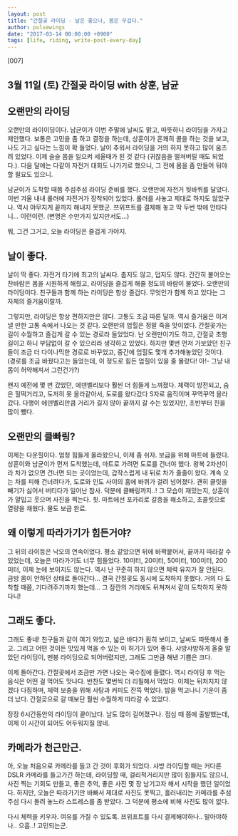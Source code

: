 ```yaml
---
layout: post
title: "간절곶 라이딩 - 날은 좋으나, 몸은 무겁다."
author: pulsewings
date: "2017-03-14 00:00:00 +0900"
tags: [life, riding, write-post-every-day]
---
```


[007]

## 3월 11일 (토) 간절곶 라이딩 with 상훈, 남균

## 오랜만의 라이딩

오랜만의 라이이딩이다. 남균이가 이번 주말에 날씨도 맑고, 따뜻하니 라이딩을 가자고 제안했다. 보통은 고민을 좀 하고 결정을 하는데, 상훈이가 흔쾌히 콜을 하는 것을 보고, 나도 가고 싶다는 느낌이  확 들었다. 날이 추워서 라이딩을 거의 하지 못하고 많이 움츠려 있었다. 이제 슬슬 몸을 일으켜 세울때가 된 것 같다 (귀찮음을 떨쳐버릴 때도 되었다.). 다음 달에는 다같이 자전거 대회도 나가기로 했으니, 그 전에 몸을 좀 만들어 둬야할 필요도 있으니.

남균이가 도착할 때쯤 주섬주섬 라이딩 준비를 했다. 오랜만에 자전거 뒷바퀴를 달았다. 이번 겨울 내내 롤러에 자전거가 장착되어 있었다. 롤러를 사놓고 제대로 하지도 않았구나. 역시 야무지게 끝까지 해내지 못했군. 쯔위프트를 결제해 놓고 딱 두번 밖에 안타다니... 이런이런. (변명은 수만가지 있지만서도...)

뭐, 그건 그거고, 오늘 라이딩은 즐겁게 가야지.

## 날이 좋다.

날이 딱 좋다. 자전거 타기에 최고의 날씨다. 춥지도 않고, 덥지도 않다. 간간히 불어오는 찬바람은 몸을 시원하게 해줬고, 라이딩을 즐겁게 해줄 정도의 바람이 불었다. 오랜만의 라이딩이다. 친구들과 함께 하는 라이딩은 항상 즐겁다. 무엇인가 함께 하고 있다는 그 자체의 즐거움이랄까.

그렇지만, 라이딩은 항상 편하지만은 않다. 고통도 조금 따른 달까. 역시 즐거움은 이겨낼 만한 고통 속에서 나오는 것 같다. 오랜만의 업힐은 정말 죽을 맛이었다. 간절곶가는 길이 수월하고 즐겁게 갈 수 있는 경로라 들었었다. 난 오랜만이기도 하고, 간절곶 초행길이고 하니 부담없이 갈 수 있으리라 생각하고 있었다. 하지만 몇번 먼저 가보았던 친구들이 조금 더 다이나믹한 경로로 바꾸었고, 중간에 업힐도 몇개 추가해놓았던 것이다. (경로를 조금 바꿨다고는 들었는데, 이 정도로 힘든 업힐이 있을 줄 몰랐다! 아!- 그냥 내 몸이 허약해져서 그런건가?)

왠지 예전에 몇 번 갔었던, 에덴벨리보다 훨씬 더 힘들게 느껴졌다. 체력이 방전되고, 숨은 헐떡거리고, 도저히 못 올라같아서, 도로를 왔다갔다 S자로 움직이며 꾸역꾸역 올라갔다. 다행이 에덴벨리만큼 거리가 길지 않아 끝까지 갈 수는 있었지만, 초반부터 진을 많이 뺐다.

## 오랜만의 클빠링?

이제는 다운힐이다. 엄청 힘들게 올라왔으니, 이제 좀 쉬자. 보급을 위해 마트에 들렸다. 상훈이와 남균이가 먼저 도착했는데, 마트로 가려면 도로를 건너야 했다. 왕복 2차선이라 차가 없으면 건너면 되는 곳이었는데, 갑작스럽게 내 뒤로 차가 줄줄이 왔다. 계속 오는 차를 피해 건너려다가, 도로와 인도 사이의 홈에 바퀴가 걸려 넘어졌다. 괜히 클릿을 빼기가 싫어서 버티다가 일어난 참사. 덕분에 클빠링까지..! 그 모습이 재밌는지, 상훈이가 얄밉고 웃으며 사진을 찍는다. 쵯. 마트에선 포카리로 갈증을 해소하고, 초콜릿으로 열량을 채웠다. 물도 보급 완료.

## 왜 이렇게 따라가기가 힘든거야?

그 뒤의 라이등은 낙오의 연속이었다. 평소 같았으면 뒤에 바짝붙어서, 끝까지 따라갈 수 있었는데, 오늘은 따라가기도 너무 힘들었다. 10미터, 20미터, 50미터, 100미터, 200미터, 이제 눈에 보이지도 않는다. 역시 난 꾸준히 하지 않으면 체력 유지가 잘 안된다. 금방 몸이 안하던 상태로 돌아간다...  결국 간절곶도 동시에 도착하지 못했다. 거의 다 도착할 때쯤, 기다려주기까지 했는데... 그 잠깐의 거리에도 뒤쳐져서 같이 도착하지 못하다니!

## 그래도 좋다.

그래도 좋네! 친구들과 같이 여기 와있고, 넓은 바다가 훤히 보이고, 날씨도 따뜻해서 좋고. 그리고 어떤 것이든 맛있게 먹을 수 있는 이 허기가 있어 좋다. 샤방샤방하게 올줄 알았던 라이딩이, 멘붕 라이딩으로 되어버렸지만, 그래도 그만큼 해낸 기쁨은 크다.     

이제 돌아간다. 간절곶에서 조금만 가면 나오는 국수집에 들렸다. 역시 라이딩 후 먹는 음식은 어떤 걸 먹어도 맛나다. 반찬도 몇번씩 더 리필해서 먹었다. 이제는 뒤처지지 않겠다 다짐하며, 체력 보충을 위해 사탕과 커피도 잔뜩 먹었다. 밥을 먹고나니 기운이 좀 더 났다. 간절곶으로 갈 때보단 훨씬 수월하게 따라갈 수 있었다.

장장 6시간동안의 라이딩이 끝이났다. 날도 많이 길어졌구나. 점심 때 쯤에 출발했는데, 이제 이 시간이 되어도 어두워지질 않네.

## 카메라가 천근만근.

아, 오늘 처음으로 카메라를 들고 간 것이 후회가 되었다. 샤방 라이딩할 때는 커다른 DSLR 카메라를 들고가긴 하는데, 라이딩할 때, 걸리적거리지만 많이 힘들지도 않으니, 사진 찍는 기회도 만들고, 좋은 추억, 좋은 사진 몇 장 남기고자 해서 시작을 했던 일이었다. 하지만, 오늘은 따라가기만 바빠서 제대로 사진도 못찍고, 흘러내리는 카메라를 주섬주섬 다시 돌려 놓느라 스트레스를 좀 받았다. 그 덕분에 평소에 비해 사진도 많이 없다.

다시 체력을 키우자. 여유를 가질 수 있도록.
쯔위프트를 다시 결제해야하나.. 말아야하나.. 으흠..! 고민되는군.
